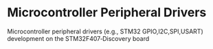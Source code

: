 # Microcontroller Peripheral Drivers
Microcontroller peripheral drivers (e.g., STM32 GPIO,I2C,SPI,USART) development on the STM32F407‐Discovery board
